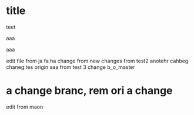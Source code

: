 # title
teet

aaa

aaa


edit file
from ja
fa
ha
change from new
changes from test2
anotehr cahbeg
chaneg tes origin aaa
from test 3
change b_o_master

a change branc, rem ori
a change
=======
edit from maon

